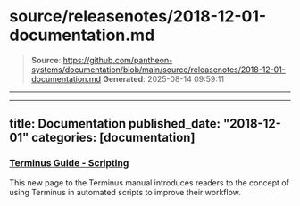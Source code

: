 # source/releasenotes/2018-12-01-documentation.md

> **Source**: https://github.com/pantheon-systems/documentation/blob/main/source/releasenotes/2018-12-01-documentation.md
> **Generated**: 2025-08-14 09:59:11

---

---
title: Documentation
published_date: "2018-12-01"
categories: [documentation]
---
### [Terminus Guide - Scripting](/terminus/scripting)
This new page to the Terminus manual introduces readers to the concept of using Terminus in automated scripts to improve their workflow.
